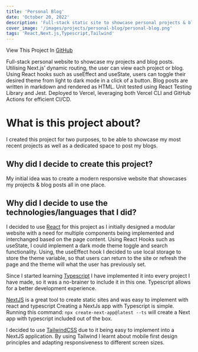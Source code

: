 ```yaml
---
title: 'Personal Blog'
date: 'October 20, 2022'
description: 'Full-stack static site to showcase personal projects & blog posts.'
cover_image: '/images/projects/personal-blog/personal-blog.png'
tags: 'React,Next.js,Typescript,Tailwind'
---
```


View This Project In [GitHub](https://github.com/DomDevs2000/React-NextJS-Personal-Website)

Full-stack personal website to showcase my projects and blog posts. Utilising Next.js’ dynamic routing, the user can
view each project or blog. Using React hooks such as useEffect and useState, users can toggle their desired theme from
light to dark mode in a click of a button. Blog posts are written in markdown and rendered as HTML. Unit tested using
React Testing Library and Jest. Deployed to Vercel, leveraging both Vercel CLI and GitHub Actions for efficient CI/CD.

# What is this project about?

I created this project for two purposes, to be able to showcase my most recent projects as well as a dedicated space to
post my blogs.

## Why did I decide to create this project?

My initial idea was to create a modern responsive website that showcases my projects & blog posts all in one
place.

## Why did I decide to use the technologies/languages that I did?

I decided to use [React](https://www.reactjs.org) for this project as I initially designed a modular website with a need
for multiple components being implemented and interchanged based on the page content. Using React Hooks such as useState, I could implement a dark mode theme toggle and search
functionality. Using, the useEffect hook I decided to use local storage to store the theme variable, so that users can return to the site or refresh the page and the theme will what the user has previously set.

Since I started learning [Typescript](https://www.typescriptlang.org/) I have implemented it into every project I have made, so
it was a no-brainer to include it in this one. Typescript allows for a better development experience.

[NextJS](https://nextjs.org) is a great tool to create static sites and was easy to implement with react and
typescript Creating a NextJs app with Typescript is simple. Running this command:
`npx create-next-app@latest --ts`
will create a
Next app with typescript included out of the box.

I decided to use [TailwindCSS](https://tailwindcss.com/) due to it being easy to implement into a NextJS application. By
using Tailwind I
learnt about mobile first design principles and adapting responsiveness to different screen sizes.
